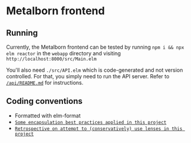 # Metalborn frontend

## Running

Currently, the Metalborn frontend can be tested by running `npm i && npx elm reactor` in the `webapp` directory and visiting `http://localhost:8000/src/Main.elm`

You'll also need `./src/API.elm` which is code-generated and not version controlled. For that, you simply need to run the API server. Refer to [`/api/README.md`](../api/) for instructions.

## Coding conventions

- Formatted with elm-format
- [`Some encapsulation best practices applied in this project`](./docs/Elm_encapsulation_best_practices.md)
- [`Retrospective on attempt to (conservatively) use lenses in this project`](./docs/Elm_When_to_use_lenses_How_to_generate_them.md)
